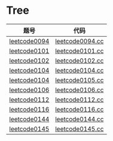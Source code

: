 # Tree

| 题号 | 代码 |
| --- | --- |
| [leetcode0094](https://leetcode-cn.com/problems/binary-tree-inorder-traversal/) | [leetcode0094.cc](./leetcode0094.cc)  |
| [leetcode0101](https://leetcode-cn.com/problems/symmetric-tree/) | [leetcode0101.cc](./leetcode0101.cc)  |
| [leetcode0102](https://leetcode-cn.com/problems/binary-tree-level-order-traversal/) | [leetcode0102.cc](./leetcode0102.cc)  |
| [leetcode0104](https://leetcode-cn.com/problems/maximum-depth-of-binary-tree/) | [leetcode0104.cc](./leetcode0104.cc)  |
| [leetcode0104](https://leetcode-cn.com/problems/construct-binary-tree-from-preorder-and-inorder-traversal/) | [leetcode0105.cc](./leetcode0105.cc)  |
| [leetcode0106](https://leetcode-cn.com/problems/construct-binary-tree-from-inorder-and-postorder-traversal/) | [leetcode0106.cc](./leetcode0106.cc)  |
| [leetcode0112](https://leetcode-cn.com/problems/path-sum/) | [leetcode0112.cc](./leetcode0112.cc)  |
| [leetcode0116](https://leetcode-cn.com/problems/populating-next-right-pointers-in-each-node/) | [leetcode0116.cc](./leetcode0116.cc)  |
| [leetcode0144](https://leetcode-cn.com/problems/binary-tree-preorder-traversal/) | [leetcode0144.cc](./leetcode0144.cc)  |
| [leetcode0145](https://leetcode-cn.com/problems/binary-tree-postorder-traversal/) | [leetcode0145.cc](./leetcode0145.cc)  |
